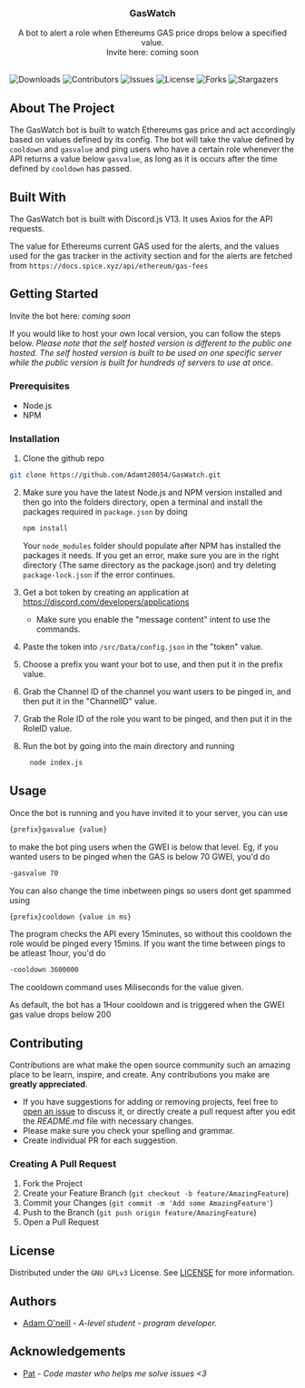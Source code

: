 <br/>
<p align="center">
  <h3 align="center">GasWatch</h3>

  <p align="center">
    A bot to alert a role when Ethereums GAS price drops below a specified value.<br />Invite here: coming soon
    <br/>
    <br/>
  </p>
</p>

![Downloads](https://img.shields.io/github/downloads/AdamT20054/GasWatch/total) ![Contributors](https://img.shields.io/github/contributors/AdamT20054/GasWatch?color=dark-green) ![Issues](https://img.shields.io/github/issues/AdamT20054/GasWatch) ![License](https://img.shields.io/github/license/AdamT20054/GasWatch) ![Forks](https://img.shields.io/github/forks/AdamT20054/GasWatch?style=social) ![Stargazers](https://img.shields.io/github/stars/AdamT20054/GasWatch?style=social)

## About The Project

The GasWatch bot is built to watch Ethereums gas price and act accordingly based on values defined by its config. The
bot will take the value defined by `cooldown` and `gasvalue` and ping users who have a certain role whenever the API
returns a value below `gasvalue`, as long as it is occurs after the time defined by `cooldown` has passed.

## Built With

The GasWatch bot is built with Discord.js V13. It uses Axios for the API requests.

The value for Ethereums current GAS used for the alerts, and the values used for the gas tracker in the activity section
and for the alerts
are fetched from `https://docs.spice.xyz/api/ethereum/gas-fees`

## Getting Started

Invite the bot here: *coming soon*

If you would like to host your own local version, you can follow the steps below. *Please note that the self hosted
version is different to the public one hosted. The self hosted version is built to be used on one specific server while
the public version is built for hundreds of servers to use at once.*

### Prerequisites

- Node.js
- NPM

### Installation

1. Clone the github repo

```sh
git clone https://github.com/Adamt20054/GasWatch.git
```

2. Make sure you have the latest Node.js and NPM version installed and then go into the folders directory, open a
   terminal and install the packages required in `package.json` by doing

     ```sh
     npm install
     ```
   Your `node_modules` folder should populate after NPM has installed the packages it needs. If you get an error, make
   sure you are in the right directory (The same directory as the package.json) and try deleting `package-lock.json` if
   the error continues.


3. Get a bot token by creating an application at https://discord.com/developers/applications
    - Make sure you enable the "message content" intent to use the commands.

4. Paste the token into `/src/Data/config.json` in the "token" value.

5. Choose a prefix you want your bot to use, and then put it in the prefix value.

6. Grab the Channel ID of the channel you want users to be pinged in, and then put it in the "ChannelID" value.

7. Grab the Role ID of the role you want to be pinged, and then put it in the RoleID value.

6. Run the bot by going into the main directory and running

```sh
     node index.js
```

## Usage

Once the bot is running and you have invited it to your server, you can use

```sh
{prefix}gasvalue {value}
```

to make the bot ping users when the GWEI is below that level.
Eg, if you wanted users to be pinged when the GAS is below 70 GWEI, you'd do

```sh
-gasvalue 70
```

You can also change the time inbetween pings so users dont get spammed using

```sh
{prefix}cooldown {value in ms}
```

The program checks the API every 15minutes, so without this cooldown the role would be pinged every 15mins. If you want
the time between pings to be atleast 1hour, you'd do

```sh
-cooldown 3600000
```

The cooldown command uses Miliseconds for the value given.

As default, the bot has a 1Hour cooldown and is triggered when the GWEI gas value drops below 200

## Contributing

Contributions are what make the open source community such an amazing place to be learn, inspire, and create. Any
contributions you make are **greatly appreciated**.

* If you have suggestions for adding or removing projects, feel free
  to [open an issue](https://github.com/AdamT20054/GasWatch/issues/new) to discuss it, or directly create a pull request
  after you edit the *README.md* file with necessary changes.
* Please make sure you check your spelling and grammar.
* Create individual PR for each suggestion.

### Creating A Pull Request

1. Fork the Project
2. Create your Feature Branch (`git checkout -b feature/AmazingFeature`)
3. Commit your Changes (`git commit -m 'Add some AmazingFeature'`)
4. Push to the Branch (`git push origin feature/AmazingFeature`)
5. Open a Pull Request

## License

Distributed under the `GNU GPLv3` License. See [LICENSE](https://github.com/AdamT20054/GasWatch/blob/main/LICENSE) for
more information.

## Authors

* [Adam O'neill](https://github.com/AdamT20054) - *A-level student* - *program developer.*

## Acknowledgements

* [Pat](https://github.com/AhsokaT) - *Code master who helps me solve issues <3*
